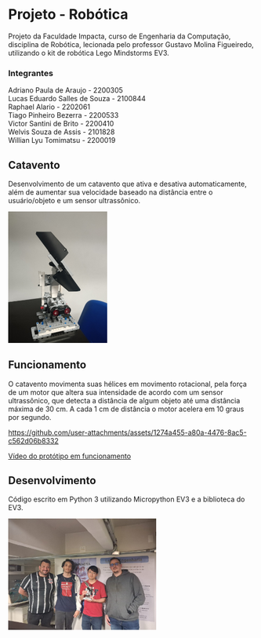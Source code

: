 # Projeto - Robótica
Projeto da Faculdade Impacta, curso de Engenharia da Computação, disciplina de Robótica, lecionada pelo professor Gustavo Molina Figueiredo, utilizando o kit de robótica Lego Mindstorms EV3.

### Integrantes
Adriano Paula de Araujo - 2200305<br> 
Lucas Eduardo Salles de Souza - 2100844<br>
Raphael Alario - 2202061<br>
Tiago Pinheiro Bezerra - 2200533<br>
Victor Santini de Brito - 2200410<br>
Welvis Souza de Assis - 2101828 <br>
Willian Lyu Tomimatsu - 2200019<br>

## Catavento

Desenvolvimento de um catavento que ativa e desativa automaticamente, além de aumentar sua velocidade baseado na distância entre o usuário/objeto e um sensor ultrassônico.

<img src="assets/foto_prototipo.jpg" width=40%>

## Funcionamento

O catavento movimenta suas hélices em movimento rotacional, pela força de um motor que altera sua intensidade de acordo com um sensor ultrassônico, que detecta a distância de algum objeto até uma distância máxima de 30 cm. A cada 1 cm de distância o motor acelera em 10 graus por segundo.

https://github.com/user-attachments/assets/1274a455-a80a-4476-8ac5-c562d06b8332

[Vídeo do protótipo em funcionamento](https://youtube.com/shorts/uAiHR_ebFCE?feature=share)

## Desenvolvimento

Código escrito em Python 3 utilizando Micropython EV3 e a biblioteca do EV3.

<img src="assets/foto_grupo.jpg" width=60%>

